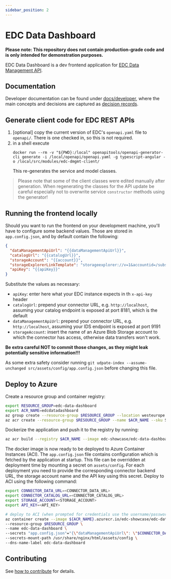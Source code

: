 ```yaml
---
sidebar_position: 2
---
```

# EDC Data Dashboard

**Please note: This repository does not contain production-grade code and is only intended for demonstration purposes.**

EDC Data Dashboard is a dev frontend application for [EDC Data Management API](https://github.com/eclipse-dataspaceconnector/DataSpaceConnector).

## Documentation

Developer documentation can be found under [docs/developer](docs/developer/), where the main concepts and decisions are captured as [decision records](docs/developer/decision-records/).

## Generate client code for EDC REST APIs

1. [optional] copy the current version of EDC's `openapi.yaml` file to `openapi/`. There is one checked in, so this is not required.
2. in a shell execute
   ```shell
   docker run --rm -v "${PWD}:/local" openapitools/openapi-generator-cli generate -i /local/openapi/openapi.yaml -g typescript-angular -o /local/src/modules/edc-dmgmt-client/
   ```
   This re-generates the service and model classes. 

> Please note that some of the client classes were edited manually after generation. When regenerating the classes for the API update be careful especially not to overwrite service `constructor` methods using the generator!

## Running the frontend locally
Should you want to run the frontend on your development machine, you'll have to configure some backend values. Those are stored in `app.config.json`, and 
by default contain the following:

```json
{
  "dataManagementApiUrl": "{{dataManagementApiUrl}}",
  "catalogUrl": "{{catalogUrl}}",
  "storageAccount": "{{account}}",
  "storageExplorerLinkTemplate": "storageexplorer://v=1&accountid=/subscriptions/{{subscriptionId}}/resourceGroups/{{resourceGroup}}/providers/Microsoft.Storage/storageAccounts/{{account}}&subscriptionid={{subscriptionId}}&resourcetype=Azure.BlobContainer&resourcename={{container}}",
  "apiKey": "{{apiKey}}"
}
```
Substitute the values as necessary:
- `apiKey`: enter here what your EDC instance expects in th `x-api-key` header
- `catalogUrl`: prepend your connector URL, e.g. `http://localhost`, assuming your catalog endpoint is exposed at port 8181, which is the default
- `dataManagementApiUrl`:  prepend your connector URL, e.g. `http://localhost`, assuming your IDS endpoint is exposed at port 9191
- `storageAccount`: insert the name of an Azure Blob Storage account to which the connector has access, otherwise data transfers won't work.

**Be extra careful NOT to commit those changes, as they might leak potentially sensitive information!!!**

As some extra safety consider running `git udpate-index --assume-unchanged src/assets/config/app.config.json` before changing this file.



## Deploy to Azure

Create a resource group and container registry:

```bash
export RESOURCE_GROUP=edc-data-dashboard
export ACR_NAME=edcdatadashboard
az group create --resource-group $RESOURCE_GROUP --location westeurope -o none
az acr create --resource-group $RESOURCE_GROUP --name $ACR_NAME --sku Standard --location westeurope --admin-enabled -o none
```

Dockerize the application and push it to the registry by running:

```bash
az acr build --registry $ACR_NAME --image edc-showcase/edc-data-dashboard:latest .
```

The docker image is now ready to be deployed to Azure Container Instances (ACI). The `app.config.json` file contains configuration which is fetched by the application at startup. This file can be overridden at deployment time by mounting a secret on `assets/config`. For each deployment you need to provide the corresponding connector backend URL, the storage account name and the API key using this secret. Deploy to ACI using the following command:

```bash
export CONNECTOR_DATA_URL=<CONNECTOR_DATA_URL>
export CONNECTOR_CATALOG_URL=<CONNECTOR_CATALOG_URL>
export STORAGE_ACCOUNT=<STORAGE_ACCOUNT>
export API_KEY=<API_KEY>

# deploy to ACI (when prompted for credentials use the username/password as available in Azure Portal: ACR->Access Keys)
az container create --image ${ACR_NAME}.azurecr.io/edc-showcase/edc-data-dashboard:latest \
--resource-group $RESOURCE_GROUP \
--name edc-data-dashboard \
--secrets "app.config.json"="{\"dataManagementApiUrl\": \"$CONNECTOR_DATA_URL\", \"catalogUrl\": \"$CONNECTOR_CATALOG_URL\", \"storageAccount\": \"$STORAGE_ACCOUNT\", \"apiKey\": \"$API_KEY\"}" \
--secrets-mount-path /usr/share/nginx/html/assets/config \
--dns-name-label edc-data-dashboard
```

## Contributing

See [how to contribute](https://github.com/eclipse-dataspaceconnector/DataSpaceConnector/blob/main/CONTRIBUTING.md) for details.

